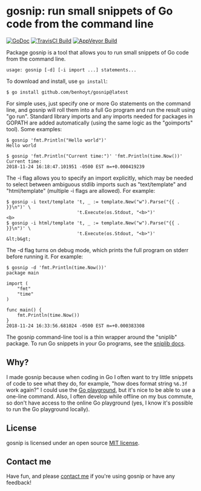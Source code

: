 # gosnip: run small snippets of Go code from the command line

[![GoDoc](https://godoc.org/github.com/benhoyt/gosnip?status.png)](https://godoc.org/github.com/benhoyt/gosnip)
[![TravisCI Build](https://travis-ci.org/benhoyt/gosnip.svg)](https://travis-ci.org/benhoyt/gosnip)
[![AppVeyor Build](https://ci.appveyor.com/api/projects/status/github/benhoyt/gosnip?branch=master&svg=true)](https://ci.appveyor.com/project/benhoyt/gosnip)

Package gosnip is a tool that allows you to run small snippets of
Go code from the command line.

    usage: gosnip [-d] [-i import ...] statements...

To download and install, use `go install`:

    $ go install github.com/benhoyt/gosnip@latest

For simple uses, just specify one or more Go statements on the
command line, and gosnip will roll them into a full Go program and
run the result using "go run". Standard library imports and any
imports needed for packages in GOPATH are added automatically
(using the same logic as the "goimports" tool). Some examples:

    $ gosnip 'fmt.Println("Hello world")'
    Hello world

    $ gosnip 'fmt.Println("Current time:")' 'fmt.Println(time.Now())'
    Current time:
    2018-11-24 16:18:47.101951 -0500 EST m=+0.000419239

The -i flag allows you to specify an import explicitly, which may be
needed to select between ambiguous stdlib imports such as
"text/template" and "html/template" (multiple -i flags are
allowed). For example:

    $ gosnip -i text/template 't, _ := template.New("w").Parse("{{ . }}\n")' \
                              't.Execute(os.Stdout, "<b>")'
    <b>
    $ gosnip -i html/template 't, _ := template.New("w").Parse("{{ . }}\n")' \
                              't.Execute(os.Stdout, "<b>")'
    &lt;b&gt;

The -d flag turns on debug mode, which prints the full program on
stderr before running it. For example:

    $ gosnip -d 'fmt.Println(time.Now())'
    package main

    import (
        "fmt"
        "time"
    )

    func main() {
        fmt.Println(time.Now())
    }
    2018-11-24 16:33:56.681024 -0500 EST m=+0.000383308

The gosnip command-line tool is a thin wrapper around the
"sniplib" package. To run Go snippets in your Go programs, see the
[sniplib docs](https://godoc.org/github.com/benhoyt/gosnip/sniplib).

## Why?

I made gosnip because when coding in Go I often want to try little
snippets of code to see what they do, for example, "how does format
string `%6.3f` work again?" I could use the
[Go playground](https://play.golang.org/), but it's nice to be able
to use a one-line command. Also, I often develop while offline on my
bus commute, so don't have access to the online Go playground (yes, I
know it's possible to run the Go playground locally).

## License

gosnip is licensed under an open source [MIT license](https://github.com/benhoyt/gosnip/blob/master/LICENSE.txt).

## Contact me

Have fun, and please [contact me](https://benhoyt.com/) if you're using gosnip or have any feedback!
